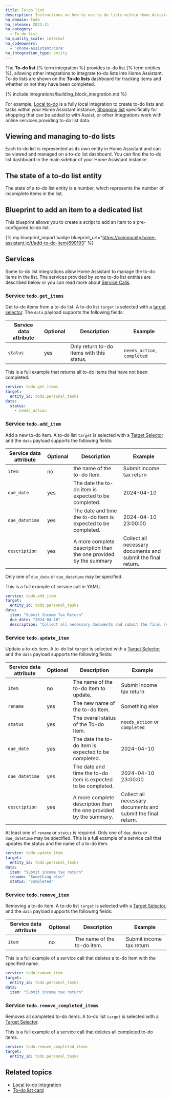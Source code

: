```yaml
---
title: To-do list
description: Instructions on how to use to-do lists within Home Assistant.
ha_domain: todo
ha_release: 2023.11
ha_category:
  - To-do list
ha_quality_scale: internal
ha_codeowners:
  - '@home-assistant/core'
ha_integration_type: entity
---
```


The **To-do list** {% term integration %} provides to-do list {% term entities %}, allowing other integrations
to integrate to-do lists into Home Assistant. To-do lists are shown on the **To-do lists**
dashboard for tracking items and whether or not they have been completed.

{% include integrations/building_block_integration.md %}

For example, [Local to-do](/integrations/local_todo/) is a fully local integration to create to-do lists and tasks within your Home Assistant instance, [Shopping list](/integrations/shopping_list) specifically for shopping that can be added to with Assist, or other integrations work with online services providing to-do list data.

## Viewing and managing to-do lists

Each to-do list is represented as its own entity in Home Assistant and can be
viewed and managed on a to-do list dashboard. You can find the to-do list dashboard
in the main sidebar of your Home Assistant instance.

## The state of a to-do list entity

The state of a to-do list entity is a number, which represents the number of
incomplete items in the list.

## Blueprint to add an item to a dedicated list

This blueprint allows you to create a script to add an
item to a pre-configured to-do list.

{% my blueprint_import badge blueprint_url="https://community.home-assistant.io/t/add-to-do-item/699193" %}

## Services

Some to-do list integrations allow Home Assistant to manage the to-do items in the list. The
services provided by some to-do list entities are described below or you can read more about [Service Calls](/docs/scripts/service-calls/).

### Service `todo.get_items`

Get to-do items from a to-do list. A to-do list `target` is selected with a [target selector](/docs/blueprint/selectors/#target-selector). The `data` payload supports the following fields:

| Service data attribute | Optional | Description | Example |
| ---------------------- | -------- | ----------- | --------|
| `status` | yes | Only return to-do items with this status. |  `needs_action`, `completed`

This is a full example that returns all to-do items that have not been completed:

```yaml
service: todo.get_items
target:
  entity_id: todo.personal_tasks
data:
  status:
    - needs_action
```

### Service `todo.add_item`

Add a new to-do item. A to-do list `target` is selected with a [Target Selector](/docs/blueprint/selectors/#target-selector) and the `data` payload supports the following fields:

| Service data attribute | Optional | Description | Example |
| ---------------------- | -------- | ----------- | --------|
| `item` | no | the name of the to-do Item. | Submit income tax return
| `due_date` | yes | The date the to-do item is expected to be completed. | 2024-04-10
| `due_datetime` | yes | The date and time the to-do item is expected to be completed. | 2024-04-10 23:00:00
| `description` | yes | A more complete description than the one provided by the summary | Collect all necessary documents and submit the final return.

Only one of `due_date` or `due_datetime` may be specified.

This is a full example of service call in YAML:

```yaml
service: todo.add_item
target:
  entity_id: todo.personal_tasks
data:
  item: "Submit Income Tax Return"
  due_date: "2024-04-10"
  description: "Collect all necessary documents and submit the final return."
```

### Service `todo.update_item`

Update a to-do item. A to-do list `target` is selected with a [Target Selector](/docs/blueprint/selectors/#target-selector) and the `data` payload supports the following fields:

| Service data attribute | Optional | Description | Example |
| ---------------------- | -------- | ----------- | --------|
| `item` | no | The name of the to-do Item to update. | Submit income tax return
| `rename` | yes | The new name of the to-do Item. | Something else
| `status` | yes | The overall status of the To-do Item. |  `needs_action` or `completed`
| `due_date` | yes | The date the to-do item is expected to be completed. | 2024-04-10
| `due_datetime` | yes | The date and time the to-do item is expected to be completed. | 2024-04-10 23:00:00
| `description` | yes | A more complete description than the one provided by the summary. | Collect all necessary documents and submit the final return.

At least one of `rename` or `status` is required. Only one of `due_date` or `due_datetime` may be specified. This is a full example of a service call that updates the status and the name of a to-do item.

```yaml
service: todo.update_item
target:
  entity_id: todo.personal_tasks
data:
  item: "Submit income tax return"
  rename: "Something else"
  status: "completed"
```

### Service `todo.remove_item`

Removing a to-do item. A to-do list `target` is selected with a [Target Selector](/docs/blueprint/selectors/#target-selector), and the `data` payload supports the following fields:

| Service data attribute | Optional | Description | Example |
| ---------------------- | -------- | ----------- | --------|
| `item` | no | The name of the to-do item. | Submit income tax return

This is a full example of a service call that deletes a to-do Item with the specified name.

```yaml
service: todo.remove_item
target:
  entity_id: todo.personal_tasks
data:
  item: "Submit income tax return"
```

### Service `todo.remove_completed_items`

Removes all completed to-do items. A to-do list `target` is selected with a [Target Selector](/docs/blueprint/selectors/#target-selector).

This is a full example of a service call that deletes all completed to-do items.

```yaml
service: todo.remove_completed_items
target:
  entity_id: todo.personal_tasks
```

## Related topics

- [Local to-do integration](/integrations/local_todo/)
- [To-do list card](/dashboards/todo-list/)

